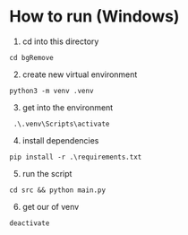 # How to run (Windows)

1. cd into this directory

```
cd bgRemove
```

2. create new virtual environment

```
python3 -m venv .venv
```

3. get into the environment

```
 .\.venv\Scripts\activate
```

4. install dependencies

```
pip install -r .\requirements.txt
```

5. run the script

```
cd src && python main.py

```

6. get our of venv

```
deactivate
```
